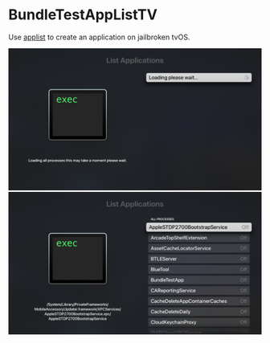 # BundleTestAppListTV

Use [applist](https://github.com/lechium/AppListTV) to create an application on jailbroken tvOS.

![All Processes Loading](screen_one.png)
![Process Listing](screen_two.png)
